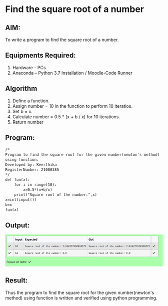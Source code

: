 # Find the square root of a number

## AIM:
To write a program to find the square root of a number.

## Equipments Required:
1. Hardware – PCs
2. Anaconda – Python 3.7 Installation / Moodle-Code Runner

## Algorithm
1. Define a function.
2. Assign number = 10 in the function to perform 10 iteratios.
3. Set b = x.
4. Calculate  number = 0.5 * (x + b / x) for 10 iterations.
5. Return number

## Program:
```
/*
Program to find the square root for the given number(newton's method) using function.
Developed by: Keerthika
RegisterNumber: 21000385 
*/
def fun(x):
    for i in range(10):
        x=0.5*(x+b/x)
    print("Square root of the number:",x)
x=int(input())
b=x
fun(x)
```

## Output:
![gcd of two number](./gcd.png)


## Result:
Thus the program to find the square root for the given number(newton's method) using function is written and verified using python programming.
